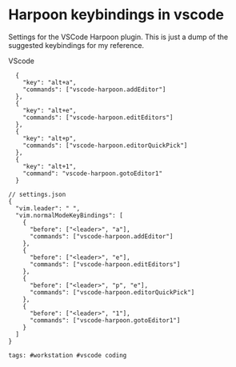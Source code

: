 # Harpoon keybindings in vscode

Settings for the VSCode Harpoon plugin. This is just a dump of the suggested
keybindings for my reference.

VScode

```jsonc
  {
    "key": "alt+a",
    "commands": ["vscode-harpoon.addEditor"]
  },
  {
    "key": "alt+e",
    "commands": ["vscode-harpoon.editEditors"]
  },
  {
    "key": "alt+p",
    "commands": ["vscode-harpoon.editorQuickPick"]
  },
  {
    "key": "alt+1",
    "command": "vscode-harpoon.gotoEditor1"
  }
```

```jsonc
// settings.json
{
  "vim.leader": " ",
  "vim.normalModeKeyBindings": [
    {
      "before": ["<leader>", "a"],
      "commands": ["vscode-harpoon.addEditor"]
    },
    {
      "before": ["<leader>", "e"],
      "commands": ["vscode-harpoon.editEditors"]
    },
    {
      "before": ["<leader>", "p", "e"],
      "commands": ["vscode-harpoon.editorQuickPick"]
    },
    {
      "before": ["<leader>", "1"],
      "commands": ["vscode-harpoon.gotoEditor1"]
    }
  ]
}
```

    tags: #workstation #vscode coding
